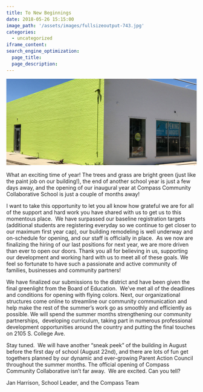 ```yaml
---
title: To New Beginnings
date: 2018-05-26 15:15:00
image_path: '/assets/images/fullsizeoutput-743.jpg'
categories:
  - uncategorized
iframe_content:
search_engine_optimization:
  page_title:
  page_description:
---
```


![](/assets/images/fullsizeoutput-743.jpg)

What an exciting time of year! The trees and grass are bright green (just like the paint job on our building!), the end of another school year is just a few days away, and the opening of our inaugural year at Compass Community Collaborative School is just a couple of months away!

I want to take this opportunity to let you all know how grateful we are for all of the support and hard work you have shared with us to get us to this momentous place. &nbsp;We have surpassed our baseline registration targets (additional students are registering everyday so we continue to get closer to our maximum first year cap), our building remodeling is well underway and on-schedule for opening, and our staff is officially in place. &nbsp;As we now are finalizing the hiring of our last positions for next year, we are more driven than ever to open our doors. Thank you all for believing in us, supporting our development and working hard with us to meet all of these goals. We feel so fortunate to have such a passionate and active community of families, businesses and community partners!

We have finalized our submissions to the district and have been given the final greenlight from the Board of Education. &nbsp;We’ve met all of the deadlines and conditions for opening with flying colors. Next, our organizational structures come online to streamline our community communication and help make the rest of the summer’s work go as smoothly and efficiently as possible. We will spend the summer months strengthening our community partnerships, &nbsp;developing curriculum, taking part in numerous professional development opportunities around the country and putting the final touches on 2105 S. College Ave.

Stay tuned. &nbsp;We will have another “sneak peek” of the building in August before the first day of school (August 22nd), and there are lots of fun get togethers planned by our dynamic and ever-growing Parent Action Council throughout the summer months. The official opening of Compass Community Collaborative isn’t far away. &nbsp;We are excited. Can you tell?

Jan Harrison, School Leader, and the Compass Team